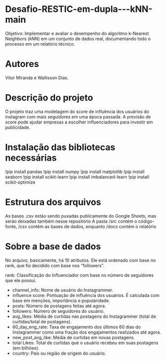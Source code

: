 # Desafio-RESTIC-em-dupla---kNN-main
 Objetivo: Implementar e avaliar o desempenho do algoritmo k-Nearest Neighbors (kNN) em um conjunto de dados real, documentando todo o processo em um relatório técnico.

# Autores
Vitor Miranda e Wallisson Dias.

# Descrição do projeto
O projeto traz uma modelagem do score de influência dos usuários do instagram com mais seguidores em uma época passada. A previsão de score pode ajudar empresas a escolher influenciadores para investir em publicidade.

# Instalação das bibliotecas necessárias
!pip install pandas
!pip install numpy
!pip install matplotlib
!pip install seaborn
!pip install scikit-learn
!pip install imbalanced-learn
!pip install scikit-optimize

# Estrutura dos arquivos
As bases .csv estão sendo puxadas publicamente do Google Sheets, mas serão deixadas também nesse repositório A pasta /src contém o código-fonte, /csv contém as bases de dados, enquanto /docs contém o relatório

# Sobre a base de dados
No arquivo, basicamente, há 10 atributos. Ele está ordenado com base no rank, que foi decidido com base nos "followers".

rank: Classificação do Influenciador com base no número de seguidores que ele possui.
- channel_info: Nome de usuário do Instagrammer.
- influence score: Pontuação de influência dos usuários. É calculada com base em menções, importância e popularidade.
- posts: Número de postagens feitas até agora.
- followers: Número de seguidores do usuário.
- avg_likes: Média de curtidas nas postagens do Instagrammer (total de curtidas/total de postagens).
- 60_day_eng_rate: Taxa de engajamento dos últimos 60 dias do Instagrammer como uma fração dos engajamentos realizados até agora.
- new_post_avg_like: Média de curtidas em novas postagens.
- total Likes: Total de curtidas que o usuário recebeu em suas postagens (em bilhões).
- country: País ou região de origem do usuário.
